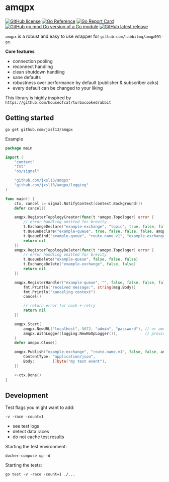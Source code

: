 # amqpx

[![GitHub license](https://badgen.net/github/license/jxsl13/amqpx)](https://pkg.go.dev/github.com/jxsl13/amqpx/blob/master/LICENSE)
[![Go Reference](https://pkg.go.dev/badge/github.com/jxsl13/amqpx.svg)](https://pkg.go.dev/github.com/jxsl13/amqpx)
[![Go Report Card](https://goreportcard.com/badge/github.com/jxsl13/amqpx)](https://goreportcard.com/report/github.com/jxsl13/amqpx)
[![GitHub go.mod Go version of a Go module](https://img.shields.io/github/go-mod/go-version/jxsl13/amqpx.svg)](https://github.com/jxsl13/amqpx)
[![GitHub latest release](https://badgen.net/github/tag/jxsl13/amqpx)](https://github.com/jxsl13/amqpx/tags)


`amqpx` is a robust and easy to use wrapper for `github.com/rabbitmq/amqp091-go`.

**Core features**
- connection pooling
- reconnect handling
- clean shutdown handling
- sane defaults
- robustness over performance by default (publisher & subscriber acks)
- every default can be changed to your liking

This library is highly inspired by `https://github.com/houseofcat/turbocookedrabbit`

## Getting started

```shell
go get github.com/jxsl13/amqpx
```

Example
```go
package main

import (
	"context"
	"fmt"
	"os/signal"

	"github.com/jxsl13/amqpx"
	"github.com/jxsl13/amqpx/logging"
)

func main() {
	ctx, cancel := signal.NotifyContext(context.Background())
	defer cancel()

	amqpx.RegisterTopologyCreator(func(t *amqpx.Topologer) error {
		// error handling omitted for brevity
		t.ExchangeDeclare("example-exchange", "topic", true, false, false, false, nil)
		t.QueueDeclare("example-queue", true, false, false, false, amqpx.QuorumQueue)
		t.QueueBind("example-queue", "route.name.v1", "example-exchange", false, nil)
		return nil
	})
	amqpx.RegisterTopologyDeleter(func(t *amqpx.Topologer) error {
		// error handling omitted for brevity
		t.QueueDelete("example-queue", false, false, false)
		t.ExchangeDelete("example-exchange", false, false)
		return nil
	})

	amqpx.RegisterHandler("example-queue", "", false, false, false, false, nil, func(msg amqpx.Delivery) error {
		fmt.Println("received message:", string(msg.Body))
		fmt.Println("canceling context")
		cancel()

		// return error for nack + retry
		return nil
	})

	amqpx.Start(
		amqpx.NewURL("localhost", 5672, "admin", "password"), // or amqp://username@password:localhost:5672
		amqpx.WithLogger(logging.NewNoOpLogger()),            // provide a logger that implements the logging.Logger interface (logrus adapter is provided)
	)
	defer amqpx.Close()

	amqpx.Publish("example-exchange", "route.name.v1", false, false, amqpx.Publishing{
		ContentType: "application/json",
		Body:        []byte("my test event"),
	})

	<-ctx.Done()
}

```


## Development

Test flags you might want to add:
```shell
-v -race -count=1
```
- see test logs
- detect data races
- do not cache test results

Starting the test environment:
```shell
docker-compose up -d
```

Starting the tests:
```shell
go test -v -race -count=1 ./...
```